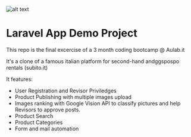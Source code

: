 ![alt text](https://repository-images.githubusercontent.com/279572925/e6be7d80-0fab-11eb-9971-1d858dc9a238)

# Laravel App Demo Project

This repo is the final excercise of a 3 month coding bootcamp @ Aulab.it

It's a clone of a famous italian platform for second-hand andggspospo rentals (subito.it)

It features:

* User Registration and Revisor Priviledges
* Product Publishing with multiple images upload
* Images ranking with Google Vision API to classify pictures and help Revisors to approve posts.
* Product Search
* Product Categories
* Form and mail automation
